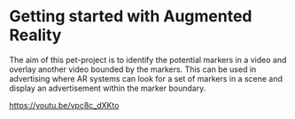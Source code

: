 # Getting started with Augmented Reality
The aim of this pet-project is to identify the potential markers in a video and overlay another video bounded by the markers. 
This can be used in advertising where AR systems can look for a set of markers in a scene and display an advertisement within the marker boundary. 

https://youtu.be/vpc8c_dXKto
